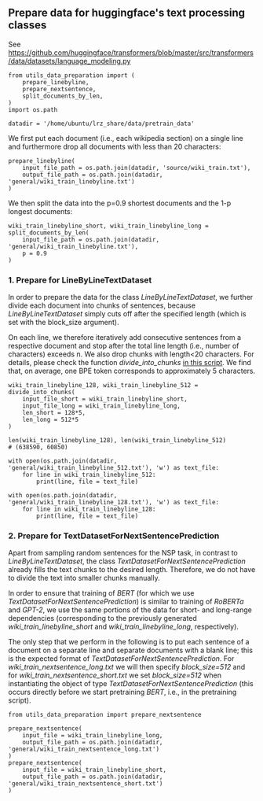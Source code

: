 ## Prepare data for huggingface's text processing classes

See https://github.com/huggingface/transformers/blob/master/src/transformers/data/datasets/language_modeling.py

```
from utils_data_preparation import (
    prepare_linebyline, 
    prepare_nextsentence,
    split_documents_by_len,
)
import os.path

datadir = '/home/ubuntu/lrz_share/data/pretrain_data'
```

We first put each document (i.e., each wikipedia section) on a single line 
and furthermore drop all documents with less than 20 characters:
```
prepare_linebyline(
    input_file_path = os.path.join(datadir, 'source/wiki_train.txt'), 
    output_file_path = os.path.join(datadir, 'general/wiki_train_linebyline.txt')
)
```

We then split the data into the p=0.9 shortest documents and the 1-p 
longest documents:
```
wiki_train_linebyline_short, wiki_train_linebyline_long = split_documents_by_len(
    input_file_path = os.path.join(datadir, 'general/wiki_train_linebyline.txt'),
    p = 0.9
)
```

### 1. Prepare for LineByLineTextDataset

In order to prepare the data for the class *LineByLineTextDataset*, we further divide each document into chunks of sentences, because *LineByLineTextDataset* simply cuts off after the specified length (which is set with the block_size argument). 

On each line, we therefore iteratively add consecutive sentences from a respective document
and stop after the total line length (i.e., number of characters) exceeds n. 
We also drop chunks with length<20 characters. For details, please check
the function *divide_into_chunks* [in this script](https://github.com/PMSchulze/masters_thesis/blob/master/data_preparation/utils_data_preparation.py).
We find that, on average, one BPE token corresponds to approximately 5 characters.
```
wiki_train_linebyline_128, wiki_train_linebyline_512 =  divide_into_chunks(
    input_file_short = wiki_train_linebyline_short,
    input_file_long = wiki_train_linebyline_long,
    len_short = 128*5,
    len_long = 512*5
)

len(wiki_train_linebyline_128), len(wiki_train_linebyline_512)
# (638590, 60850)

with open(os.path.join(datadir, 'general/wiki_train_linebyline_512.txt'), 'w') as text_file:
    for line in wiki_train_linebyline_512:
        print(line, file = text_file)

with open(os.path.join(datadir, 'general/wiki_train_linebyline_128.txt'), 'w') as text_file:
    for line in wiki_train_linebyline_128:
        print(line, file = text_file)
```

### 2. Prepare for TextDatasetForNextSentencePrediction

Apart from sampling random sentences for the NSP task, in contrast to *LineByLineTextDataset*, the class *TextDatasetForNextSentencePrediction* 
already fills the text chunks to the desired length. Therefore, we do not have to divide the text into smaller chunks manually.

In order to ensure that training of *BERT* (for which we use *TextDatasetForNextSentencePrediction*) is similar to training of *RoBERTa*
and *GPT-2*, we use the same portions of the data for short- and long-range dependencies (corresponding to the previously generated  *wiki_train_linebyline_short* and *wiki_train_linebyline_long*, respectively).

The only step that we perform in the following is to put each sentence of a document on a separate line and separate documents with a blank line; this is the expected format of *TextDatasetForNextSentencePrediction*. For *wiki_train_nextsentence_long.txt* we will then specify *block_size=512* and for *wiki_train_nextsentence_short.txt* we set *block_size=512* when instantiating the object of type *TextDatasetForNextSentencePrediction* (this occurs directly before we start pretraining *BERT*, i.e., in the pretraining script).

```
from utils_data_preparation import prepare_nextsentence

prepare_nextsentence(
    input_file = wiki_train_linebyline_long,
    output_file_path = os.path.join(datadir, 'general/wiki_train_nextsentence_long.txt')
)
prepare_nextsentence(
    input_file = wiki_train_linebyline_short,
    output_file_path = os.path.join(datadir, 'general/wiki_train_nextsentence_short.txt')
)
```

